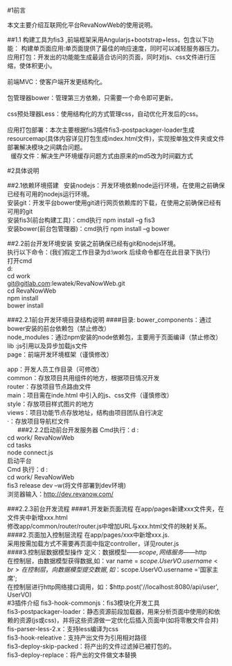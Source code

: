 #1前言

本文主要介绍互联网化平台RevaNowWeb的使用说明。

##1.1 构建工具为fis3 ,前端框架采用Angularjs+bootstrap+less，包含以下功能：
    构建单页面应用:单页面提供了最佳的响应速度，同时可以减轻服务器压力。<br> 
    应用打包：开发出的功能能生成最适合访问的页面，同时对js、css文件进行压缩，使体积更小。<br>  
    前端MVC：使客户端开发更结构化。<br>  
    包管理器bower：管理第三方依赖，只需要一个命令即可更新。<br>  
    css预处理器Less：使用结构化的方式管理css，自动优化开发后的css。<br>  
    应用打包部署：本次主要根据fis3插件fis3-postpackager-loader生成resourcemap(具体内容详见打包生成index.html文件)，实现按单独文件夹或文件部署解决模块之间耦合问题。<br>  
    缓存文件：解决生产环境缓存问题方式由原来的md5改为时间戳方式<br>  

#2具体说明

##2.1依赖环境搭建
    安装nodejs：开发环境依赖node运行环境，在使用之前确保已经有可用的nodejs运行环境。<br> 
    安装git：开发平台bower使用git进行网页依赖库的下载，在使用之前确保已经有可用的git<br> 
    安装fis3(前台构建工具)：cmd执行 npm install –g fis3<br> 
    安装bower(前台包管理器)：cmd执行 npm install –g bower<br> 

##2.2前台开发环境安装
安装之前确保已经有git和nodejs环境。<br> 
执行以下命令：(我们假定工作目录为d:\work 后续命令都在在此目录下执行)<br> 
打开cmd<br> 
d:<br> 
cd work<br> 
   git@gitlab.com:lewatek/RevaNowWeb.git<br> 
   cd RevaNowWeb<br> 
   npm install<br> 
   bower install<br> 

###2.2.1前台开发环境目录结构说明
####目录:
bower_components：通过bower安装的前台依赖包（禁止修改）<br> 
node_modules：通过npm安装的node依赖包，主要用于页面编译（禁止修改）<br> 
  lib :js引用以及异步加载js文件<br> 
  page：前端开发环境框架（谨慎修改）<br>  

app：开发人员工作目录（可修改）<br> 
    common：存放项目共用组件的地方，根据项目情况开发<br> 
router：存放项目节点路由文件<br> 
main：项目需在inde.html 中引入的js、css文件（谨慎修改）<br> 
       style：存放项目样式图片的地方<br> 
       views：项目功能节点存放地址，结构由项目团队自行决定<br> 
       ·：存放项目导航栏文件<br> 
       
###2.2.2启动前台开发服务器
Cmd执行：d :<br> 
          cd work/ RevaNowWeb<br> 
          cd tasks<br> 
          node connect.js<br> 
启动平台<br> 
Cmd 执行：d :<br> 
          cd work/ RevaNowWeb<br> 
          fis3 release dev –w(将文件部署到dev环境)<br> 
浏览器输入：http://dev.revanow.com/<br> 

###2.2.3前台开发流程
####1.开发新页面流程
    在app/pages新建xxx文件夹，在文件夹中新增xxx.html<br> 
    修改app/common/router/router.js中增加URL与xxx.html文件的映射关系。<br> 
####2.页面加入控制层流程
    在app/pages/xxx中新增xxx.js.<br> 
    采用按需加载方式不需要再页面中指定controller，详见router.js<br> 
####3.控制层数据模型操作
定义：数据模型——$scope,网络服务——$http<br> 
    在控制层，由数据模型获得数据,如：var name = $scope.UserVO.username<br> 
    在控制层，向数据模型提交数据,如：$scope.UserVO.username ='国家主席';<br> 
    在控制层进行http网络接口调用，如：$http.post('//localhost:8080/api/user', UserVO)<br> 
#3插件介绍
 fis3-hook-commonjs：fis3模块化开发工具<br> 
 fis3-postpackager-loader：静态资源前段加载器，用来分析页面中使用的和依赖的资源(js或css)，并将这些资源做一定优化后插入页面中(如将零散文件合并)<br> 
 fis-parser-less-2.x：支持less编译为css<br> 
 fis3-hook-releative：支持产出文件为引用相对路径 <br> 
 fis3-deploy-skip-packed：将产出的文件过滤掉已被打包的。<br> 
 fis3-deploy-replace：将产出的文件做文本替换<br> 
